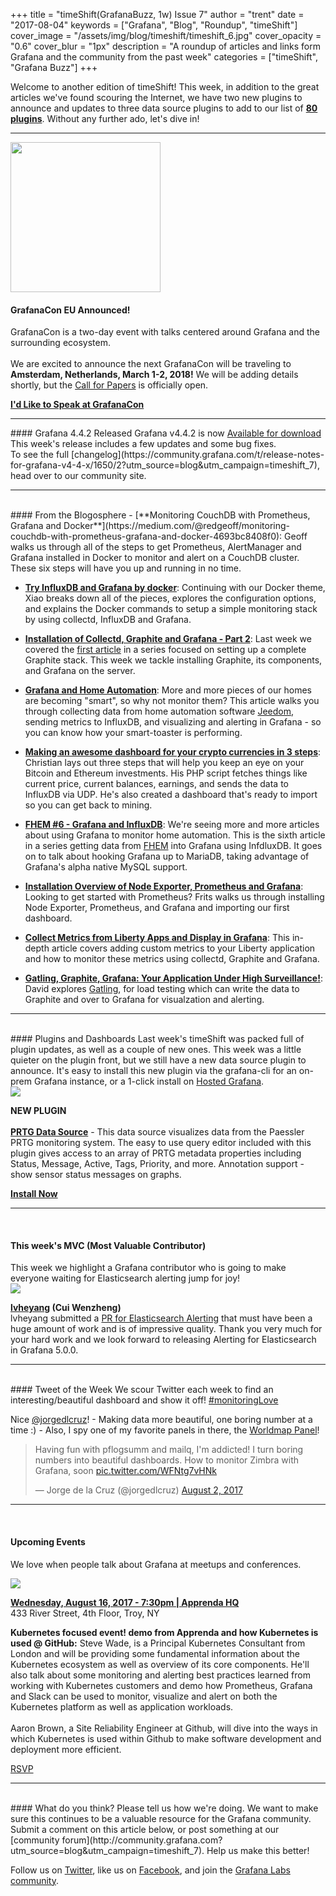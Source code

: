 +++
title = "timeShift(GrafanaBuzz, 1w) Issue 7"
author = "trent"
date = "2017-08-04"
keywords = ["Grafana", "Blog", "Roundup", "timeShift"]
cover_image = "/assets/img/blog/timeshift/timeshift_6.jpg"
cover_opacity = "0.6"
cover_blur = "1px"
description = "A roundup of articles and links form Grafana and the community from the past week"
categories = ["timeShift", "Grafana Buzz"]
+++

Welcome to another edition of timeShift!  This week, in addition to the great articles we've found scouring the Internet, we have two new plugins to announce and updates to three data source plugins to add to our list of [**80 plugins**](https://grafana.com/plugins?utm_source=blog&utm_campaign=timeshift_6). Without any further ado, let's dive in!
<br />
<hr />
<div>
	<div class="row row--md-gutters blog-plugin-grid">
		<div class="col col--sm-4 blog-plugin-grid__item">
			<img style="border-radius: 0; width: 240px;" src="/assets/img/blog/timeshift/grafanacon_eu_announcement.png" />
		</div>
		<div class="col col--sm-8 blog-plugin-grid__item">
			<h4>GrafanaCon EU Announced!</h4>
			<p>
				GrafanaCon is a two-day event with talks centered around Grafana and the surrounding ecosystem. 
				<br />
				<br />
				We are excited to announce the next GrafanaCon will be traveling to <strong>Amsterdam, Netherlands, March 1-2, 2018!</strong> We will be adding details shortly, but the <a href="http://grafana.com/grafanacon-cfp?utm_source=blog&utm_campaign=timeshift_7">Call for Papers</a> is officially open.
			</p>
			<p>
				<a class="btn btn-outline btn-small" href="http://grafana.com/grafanacon-cfp?utm_source=blog&utm_campaign=timeshift_7" target="_blank"><strong>I'd Like to Speak at GrafanaCon</strong></a>
			</p>
		</div>
	</div>
</div>
<hr />
#### Grafana 4.4.2 Released
Grafana v4.4.2 is now <a href="https://grafana.com/grafana/download?utm_source=blog&utm_campaign=timeshift_7" target="_blank" class="btn btn-inline btn--primary">Available for download</a>
<br/>This week's release includes a few updates and some bug fixes.
<br/>To see the full [changelog](https://community.grafana.com/t/release-notes-for-grafana-v4-4-x/1650/2?utm_source=blog&utm_campaign=timeshift_7), head over to our community site.

<hr />
<br />
#### From the Blogosphere
- [**Monitoring CouchDB with Prometheus, Grafana and Docker**](https://medium.com/@redgeoff/monitoring-couchdb-with-prometheus-grafana-and-docker-4693bc8408f0): Geoff walks us through all of the steps to get Prometheus, AlertManager and Grafana installed in Docker to monitor and alert on a CouchDB cluster. These six steps will have you up and running in no time.

- [**Try InfluxDB and Grafana by docker**](https://blog.laputa.io/try-influxdb-and-grafana-by-docker-6b4d50c6a446): Continuing with our Docker theme, Xiao breaks down all of the pieces, explores the configuration options, and explains the Docker commands to setup a simple monitoring stack by using collectd, InfluxDB and Grafana.

- [**Installation of Collectd, Graphite and Grafana - Part 2**](https://mnt-tech.fr/blog/installation-collectd-graphite-grafana-partie-1/): Last week we covered the [first article](https://mnt-tech.fr/blog/installation-collectd-graphite-grafana-partie-1/) in a series focused on setting up a complete Graphite stack. This week we tackle installing Graphite, its components, and Grafana on the server.

- [**Grafana and Home Automation**](https://carmagnole.ovh/grafana-et-la-domotique.htm): More and more pieces of our homes are becoming "smart", so why not monitor them? This article walks you through collecting data from home automation software [Jeedom](https://www.jeedom.com/site/fr/), sending metrics to InfluxDB, and visualizing and alerting in Grafana - so you can know how your smart-toaster is performing.

- [**Making an awesome dashboard for your crypto currencies in 3 steps**](https://blog.haschek.at/2017/making-an-awesome-dashboard-for-your-crypto.html): Christian lays out three steps that will help you keep an eye on your Bitcoin and Ethereum investments. His PHP script fetches things like current price, current balances, earnings, and sends the data to InfluxDB via UDP. He's also created a dashboard that's ready to import so you can get back to mining.

- [**FHEM #6 - Grafana and InfluxDB**](https://www.frombeyond.de/2017/fhem-6-grafana-und-influxdb/): We're seeing more and more articles about using Grafana to monitor home automation. This is the sixth article in a series getting data from [FHEM](https://fhem.de/) into Grafana using InfdluxDB. It goes on to talk about hooking Grafana up to MariaDB, taking advantage of Grafana's alpha native MySQL support.

- [**Installation Overview of Node Exporter, Prometheus and Grafana**](https://fritshoogland.wordpress.com/2017/07/31/installation-overview-of-node_exporter-prometheus-and-grafana/): Looking to get started with Prometheus? Frits walks us through installing Node Exporter, Prometheus, and Grafana and importing our first dashboard.

- [**Collect Metrics from Liberty Apps and Display in Grafana**](https://developer.ibm.com/wasdev/docs/collect-metrics-from-liberty-apps-and-display-in-grafana/): This in-depth article covers adding custom metrics to your Liberty application and how to monitor these metrics using collectd, Graphite and Grafana.

- [**Gatling, Graphite, Grafana: Your Application Under High Surveillance!**](https://blog.netapsys.fr/gatling-graphite-grafana-votre-application-sous-haute-surveillance/): David explores [Gatling](http://gatling.io/), for load testing which can write the data to Graphite and over to Grafana for visualzation and alerting.

<hr />
<br />
#### Plugins and Dashboards
Last week's timeShift was packed full of plugin updates, as well as a couple of new ones. This week was a little quieter on the plugin front, but we still have a new data source plugin to announce. It's easy to install this new plugin via the grafana-cli for an on-prem Grafana instance, or a 1-click install on <a href="https://grafana.com/cloud/grafana?utm_source=blog&utm_campaign=timeshift_7" target="_blank">Hosted Grafana</a>.

<div class="blog-plugin">
	<div class="row row--md-gutters blog-plugin-grid">
		<div class="col col--sm-2 blog-plugin-grid__item">
			<img src="https://grafana.com/api/plugins/jasonlashua-prtg-datasource/versions/4.0.3/logos/large" />
		</div>
		<div class="col col--sm-10 blog-plugin-grid__item">
			<p>
				<div class="new-plugin-tag"><strong>NEW PLUGIN</strong></div><br/>
				<a href="https://grafana.com/plugins/jasonlashua-prtg-datasource?utm_source=blog&utm_campaign=timeshift_7" target="_blank"><strong>PRTG Data Source</strong></a> - This data source visualizes data from the Paessler PRTG monitoring system. The easy to use query editor included with this plugin gives access to an array of PRTG metadata properties including Status, Message, Active, Tags, Priority, and more. Annotation support  - show sensor status messages on graphs.
			</p>
			<p>
				<a class="btn btn-outline btn-small" href="https://grafana.com/plugins/jasonlashua-prtg-datasource?utm_source=blog&utm_campaign=timeshift_7" target="_blank"><strong>Install Now</strong></a>
			</p>
		</div>
	</div>
</div>

<hr />
<br />

<h4>This week's MVC (Most Valuable Contributor)</h4>
This week we highlight a Grafana contributor who is going to make everyone waiting for Elasticsearch alerting jump for joy!

<div class="blog-plugin">
	<div class="row row--md-gutters blog-plugin-grid">
		<div class="col col--sm-2 blog-plugin-grid__item">
			<img class="mvc" src="https://avatars2.githubusercontent.com/u/2982748?v=4&s=460" />
		</div>
		<div class="col col--sm-10 blog-plugin-grid__item">
			<p>
				<strong><a href="https://github.com/lvheyang" target="_blank">lvheyang</a> (Cui Wenzheng)</strong><br/>
				lvheyang submitted a <a href="https://github.com/grafana/grafana/pull/8934">PR for Elasticsearch Alerting</a> that must have been a huge amount of work and is of impressive quality. Thank you very much for your hard work and we look forward to releasing Alerting for Elasticsearch in Grafana 5.0.0.
			</p>
		</div>
	</div>
</div>

<hr />
<br />
#### Tweet of the Week
We scour Twitter each week to find an interesting/beautiful dashboard and show it off! <a href="https://twitter.com/hashtag/monitoringlove?src=hash" target="_blank">#monitoringLove</a>
<p>Nice <a href="https://twitter.com/jorgedlcruz">@jorgedlcruz</a>! - Making data more beautiful, one boring number at a time :) -  Also, I spy one of my favorite panels in there, the <a href="https://grafana.com/plugins/grafana-worldmap-panel?utm_source=blog&utm_campaign=timeshift_7">Worldmap Panel</a>! 

<blockquote class="twitter-tweet" data-lang="en"><p lang="en" dir="ltr">Having fun with pflogsumm and mailq, I&#39;m addicted! I turn boring numbers into beautiful dashboards. How to monitor Zimbra with Grafana, soon <a href="https://t.co/WFNtg7vHNk">pic.twitter.com/WFNtg7vHNk</a></p>&mdash; Jorge de la Cruz (@jorgedlcruz) <a href="https://twitter.com/jorgedlcruz/status/892841000569360384">August 2, 2017</a></blockquote>
<script async src="//platform.twitter.com/widgets.js" charset="utf-8"></script>
<hr />
<br />

#### Upcoming Events
We love when people talk about Grafana at meetups and conferences.

<div class="blog-plugin">
	<div class="row row--md-gutters blog-plugin-grid">
		<div class="col col--sm-2 blog-plugin-grid__item">
			<img class="mvc" src="/assets/img/blog/timeshift/meetup.jpg" />
		</div>
		<div class="col col--sm-10 blog-plugin-grid__item">
			<p> 
				<a href="https://www.meetup.com/Google-Developer-Group-of-the-Capital-Region/events/242208699/"><strong>Wednesday, August 16, 2017 - 7:30pm | Apprenda HQ
</strong></a> 
				<br />
				433 River Street, 4th Floor, Troy, NY
			</p>
			<p>
				<strong>Kubernetes focused event! demo from Apprenda and how Kubernetes is used @ GitHub:</strong>
				Steve Wade, is a Principal Kubernetes Consultant from London and will be providing some fundamental information about the Kubernetes ecosystem as well as overview of its core components. He'll also talk about some monitoring and alerting best practices learned from working with Kubernetes customers and demo how Prometheus, Grafana and Slack can be used to monitor, visualize and alert on both the Kubernetes platform as well as application workloads.
				<br /><br />
				Aaron Brown, a Site Reliability Engineer at Github, will dive into the ways in which Kubernetes is used within Github to make software development and deployment more efficient.
			</p>
				<a class="btn btn-small btn-small" href="https://www.meetup.com/Google-Developer-Group-of-the-Capital-Region/events/242208699/">RSVP</a>
		</div>
	</div>
</div>

<hr />
<br />
#### What do you think?
Please tell us how we're doing. We want to make sure this continues to be a valuable resource for the Grafana community. Submit a comment on this article below, or post something at our [community forum](http://community.grafana.com?utm_source=blog&utm_campaign=timeshift_7). Help us make this better!

Follow us on [Twitter](http://twitter.com/grafana), like us on [Facebook](http://facebook.com/grafana), and join the [Grafana Labs community](http://grafana.com/signup?utm_source=blog&utm_campaign=timeshift_7).



